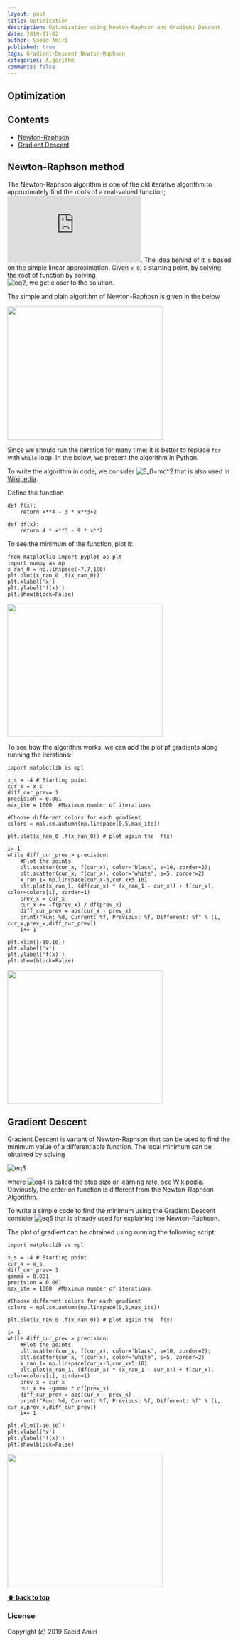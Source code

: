 ```yaml
---
layout: post
title: Optimization 
description: Optimization using Newton-Raphson and Gradient Descent
date: 2019-11-02
author: Saeid Amiri
published: true
tags: Gradient-Descent Newton-Raphson
categories: Algorithm
comments: false
---
```


## Optimization

## Contents
- [Newton-Raphson](#newton-raphson)
- [Gradient Descent](#gradient-descent)


## Newton-Raphson method
The Newton-Raphson algorithm is one of the old iterative algorithm to approximately find the roots of a real-valued function;
![eq1](https://latex.codecogs.com/svg.latex?f(x)=0). The idea behind of it is based on the simple linear approximation.
Given `x_0`, a starting point, by solving the root of function by solving  
![eq2](https://latex.codecogs.com/svg.latex?x_{n+1}=x_n-%20\frac{f(x_n)}{\partial%20f(x_{n})}), we get closer to the solution.

The simple and plain algorithm of Newton-Raphosn is given in the below

<img src="https://raw.githubusercontent.com/saeidamiri1/myblog/master/public/image/Figure-2019-11-05-newton-raphson-algorithm.png" width="350" height="300" />
   
Since we should run the iteration for many time; it is better to replace `for` with `while` loop. In the below, we present the algorithm in Python. 

To write the algorithm in code, we consider ![E_0=mc^2](https://latex.codecogs.com/svg.latex?f(x)=x^4-3x^2+2) that is also used in [Wikipedia](https://en.wikipedia.org/wiki/Gradient_descent).


Define the function
```
def f(x):
    return x**4 - 3 * x**3+2

def df(x):
    return 4 * x**3 - 9 * x**2
```

To see the minimum of the function, plot it: 

```
from matplotlib import pyplot as plt
import numpy as np 
x_ran_0 = np.linspace(-7,7,100) 
plt.plot(x_ran_0 ,f(x_ran_0))
plt.xlabel('x')
plt.ylabel('f(x)')
plt.show(block=False)
```
 
<img src="https://raw.githubusercontent.com/saeidamiri1/myblog/master/public/image/Figure-2019-11-05-approximations-1.png" width="350" height="300" />


To see how the algorithm works, we can add the plot pf gradients along running the iterations:

```
import matplotlib as mpl

x_s = -4 # Starting point
cur_x = x_s
diff_cur_prev= 1
precision = 0.001
max_ite = 1000  #Maximum number of iterations

#Choose different colors for each gradient
colors = mpl.cm.autumn(np.linspace(0,5,max_ite)) 

plt.plot(x_ran_0 ,f(x_ran_0)) # plot again the  f(x)

i= 1
while diff_cur_prev > precision:
    #Plot the points 
    plt.scatter(cur_x, f(cur_x), color='black', s=10, zorder=2);
    plt.scatter(cur_x, f(cur_x), color='white', s=5, zorder=2)  
    x_ran_1= np.linspace(cur_x-5,cur_x+5,10)
    plt.plot(x_ran_1, (df(cur_x) * (x_ran_1 - cur_x)) + f(cur_x), color=colors[i], zorder=1)
    prev_x = cur_x
    cur_x += -f(prev_x) / df(prev_x)
    diff_cur_prev = abs(cur_x - prev_x)
    print("Run: %d, Current: %f, Previous: %f, Different: %f" % (i, cur_x,prev_x,diff_cur_prev))
    i+= 1

plt.xlim([-10,10])
plt.xlabel('x')
plt.ylabel('f(x)')
plt.show(block=False)
```
<img src="https://raw.githubusercontent.com/saeidamiri1/myblog/master/public/image/Figure-2019-11-05-approximations-2.png" width="350" height="300" />

## Gradient Descent
Gradient Descent is variant of Newton-Raphson that can be used to find the minimum value of a differentiable function. The local minimum can be obtained by solving 

![eq3](https://latex.codecogs.com/svg.latex?x_{n+1}=x_n-\gamma%20\frac{\partial%20f}{\partial%20x_{n}})

where ![eq4](https://latex.codecogs.com/svg.latex?\gamma) is called the step size or learning rate, see [Wikipedia](https://en.wikipedia.org/wiki/Gradient_descent).  Obviously, the criterion function is different from the Newton-Raphson Algorithm. 

To write a simple code to find the minimum using the Gradient Descent consider ![eq5](https://latex.codecogs.com/svg.latex?f(x)=x^4-3x^2+2) that is already used for explaining the Newton-Raphson. 

The plot of gradient can be obtained using running the following script:
```
import matplotlib as mpl

x_s = -4 # Starting point
cur_x = x_s
diff_cur_prev= 1
gamma = 0.001 
precision = 0.001
max_ite = 1000  #Maximum number of iterations

#Choose different colors for each gradient
colors = mpl.cm.autumn(np.linspace(0,5,max_ite)) 

plt.plot(x_ran_0 ,f(x_ran_0)) # plot again the  f(x)

i= 1
while diff_cur_prev > precision:
    #Plot the points 
    plt.scatter(cur_x, f(cur_x), color='black', s=10, zorder=2);
    plt.scatter(cur_x, f(cur_x), color='white', s=5, zorder=2)  
    x_ran_1= np.linspace(cur_x-5,cur_x+5,10)
    plt.plot(x_ran_1, (df(cur_x) * (x_ran_1 - cur_x)) + f(cur_x), color=colors[i], zorder=1)
    prev_x = cur_x
    cur_x += -gamma * df(prev_x)
    diff_cur_prev = abs(cur_x - prev_x)
    print("Run: %d, Current: %f, Previous: %f, Different: %f" % (i, cur_x,prev_x,diff_cur_prev))
    i+= 1

plt.xlim([-10,10])
plt.xlabel('x')
plt.ylabel('f(x)')
plt.show(block=False)
```

<img src="https://raw.githubusercontent.com/saeidamiri1/myblog/master/public/image/Figure-2019-11-05-approximations-3.png" width="350" height="300" />


**[⬆ back to top](#contents)**
### License
Copyright (c) 2019 Saeid Amiri